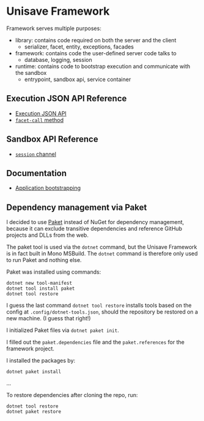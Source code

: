 Unisave Framework
=================

Framework serves multiple purposes:

- library: contains code required on both the server and the client
    - serializer, facet, entity, exceptions, facades
- framework: contains code the user-defined server code talks to
    - database, logging, session
- runtime: contains code to bootstrap execution and communicate with the sandbox
    - entrypoint, sandbox api, service container


## Execution JSON API Reference

- [Execution JSON API](docs/api-general.md)
- [`facet-call` method](docs/api-facet-call.md)


## Sandbox API Reference

- [`session` channel](docs/channel-session.md)


## Documentation

- [Application bootstrapping](docs/application-bootstrapping.md)


## Dependency management via Paket

I decided to use [Paket](https://github.com/fsprojects/Paket) instead of NuGet for dependency management, because it can exclude transitive dependencies and reference GitHub projects and DLLs from the web.

The paket tool is used via the `dotnet` command, but the Unisave Framework is in fact built in Mono MSBuild. The `dotnet` command is therefore only used to run Paket and nothing else.

Paket was installed using commands:

```
dotnet new tool-manifest
dotnet tool install paket
dotnet tool restore
```

I guess the last command `dotnet tool restore` installs tools based on the config at `.config/dotnet-tools.json`, should the repository be restored on a new machine. (I guess that right!)

I initialized Paket files via `dotnet paket init`.

I filled out the `paket.dependencies` file and the `paket.references` for the framework project.

I installed the packages by:

```
dotnet paket install
```

...

To restore dependencies after cloning the repo, run:

```
dotnet tool restore
dotnet paket restore
```
